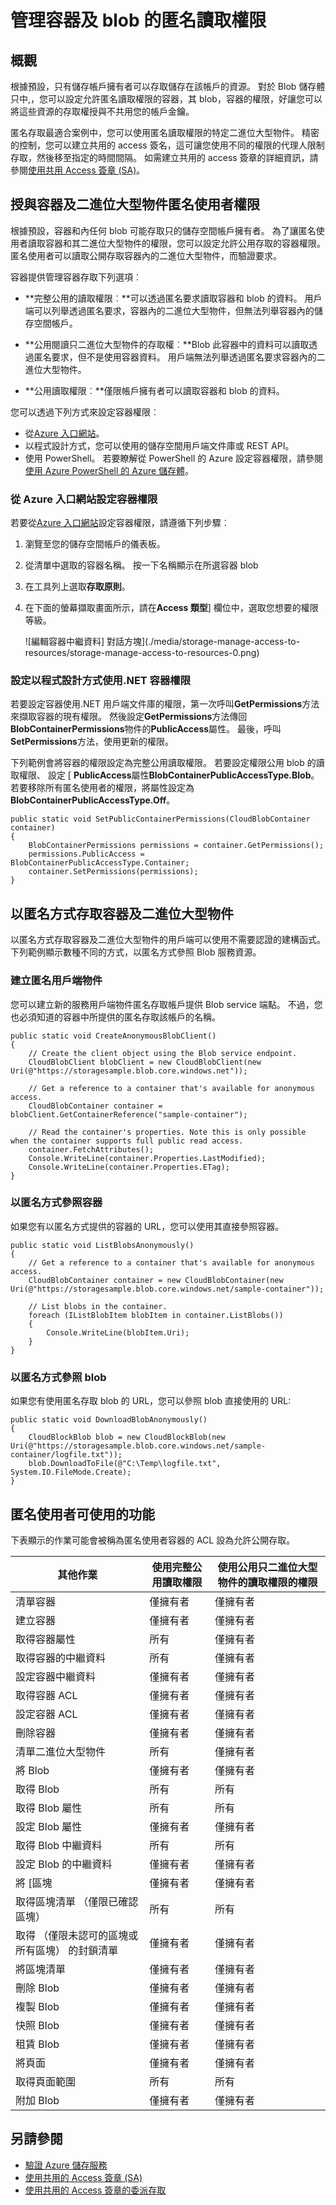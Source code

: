 <properties
    pageTitle="管理匿名讀取權限容器及 blob |Microsoft Azure"
    description="瞭解如何將開放容器及 blob 匿名存取]，以及如何以程式控制方式存取。"
    services="storage"
    documentationCenter=""
    authors="tamram"
    manager="carmonm"
    editor="tysonn"/>

<tags
    ms.service="storage"
    ms.workload="storage"
    ms.tgt_pltfrm="na"
    ms.devlang="na"
    ms.topic="article"
    ms.date="10/18/2016"
    ms.author="tamram"/>

# <a name="manage-anonymous-read-access-to-containers-and-blobs"></a>管理容器及 blob 的匿名讀取權限

## <a name="overview"></a>概觀

根據預設，只有儲存帳戶擁有者可以存取儲存在該帳戶的資源。 對於 Blob 儲存體只中,，您可以設定允許匿名讀取權限的容器，其 blob，容器的權限，好讓您可以將這些資源的存取權授與不共用您的帳戶金鑰。

匿名存取最適合案例中，您可以使用匿名讀取權限的特定二進位大型物件。 精密的控制，您可以建立共用的 access 簽名，這可讓您使用不同的權限的代理人限制存取，然後移至指定的時間間隔。 如需建立共用的 access 簽章的詳細資訊，請參閱[使用共用 Access 簽章 (SA)](storage-dotnet-shared-access-signature-part-1.md)。

## <a name="grant-anonymous-users-permissions-to-containers-and-blobs"></a>授與容器及二進位大型物件匿名使用者權限

根據預設，容器和內任何 blob 可能存取只的儲存空間帳戶擁有者。 為了讓匿名使用者讀取容器和其二進位大型物件的權限，您可以設定允許公用存取的容器權限。 匿名使用者可以讀取公開存取容器內的二進位大型物件，而驗證要求。

容器提供管理容器存取下列選項︰

- **完整公用的讀取權限︰**可以透過匿名要求讀取容器和 blob 的資料。 用戶端可以列舉透過匿名要求，容器內的二進位大型物件，但無法列舉容器內的儲存空間帳戶。

- **公用閱讀只二進位大型物件的存取權︰**Blob 此容器中的資料可以讀取透過匿名要求，但不是使用容器資料。 用戶端無法列舉透過匿名要求容器內的二進位大型物件。

- **公用讀取權限︰**僅限帳戶擁有者可以讀取容器和 blob 的資料。

您可以透過下列方式來設定容器權限︰

- 從[Azure 入口網站](https://portal.azure.com)。
- 以程式設計方式，您可以使用的儲存空間用戶端文件庫或 REST API。
- 使用 PowerShell。 若要瞭解從 PowerShell 的 Azure 設定容器權限，請參閱[使用 Azure PowerShell 的 Azure 儲存體](storage-powershell-guide-full.md#how-to-manage-azure-blobs)。

### <a name="setting-container-permissions-from-the-azure-portal"></a>從 Azure 入口網站設定容器權限

若要從[Azure 入口網站](https://portal.azure.com)設定容器權限，請遵循下列步驟︰

1. 瀏覽至您的儲存空間帳戶的儀表板。
2. 從清單中選取的容器名稱。 按一下名稱顯示在所選容器 blob
3. 在工具列上選取**存取原則**。
4. 在下面的螢幕擷取畫面所示，請在**Access 類型**] 欄位中，選取您想要的權限等級。

    ![編輯容器中繼資料] 對話方塊](./media/storage-manage-access-to-resources/storage-manage-access-to-resources-0.png)

### <a name="setting-container-permissions-programmatically-using-net"></a>設定以程式設計方式使用.NET 容器權限

若要設定容器使用.NET 用戶端文件庫的權限，第一次呼叫**GetPermissions**方法來擷取容器的現有權限。 然後設定**GetPermissions**方法傳回**BlobContainerPermissions**物件的**PublicAccess**屬性。 最後，呼叫**SetPermissions**方法，使用更新的權限。

下列範例會將容器的權限設定為完整公用讀取權限。 若要設定權限公用 blob 的讀取權限、 設定 [ **PublicAccess**屬性**BlobContainerPublicAccessType.Blob**。 若要移除所有匿名使用者的權限，將屬性設定為**BlobContainerPublicAccessType.Off**。

    public static void SetPublicContainerPermissions(CloudBlobContainer container)
    {
        BlobContainerPermissions permissions = container.GetPermissions();
        permissions.PublicAccess = BlobContainerPublicAccessType.Container;
        container.SetPermissions(permissions);
    }

## <a name="access-containers-and-blobs-anonymously"></a>以匿名方式存取容器及二進位大型物件

以匿名方式存取容器及二進位大型物件的用戶端可以使用不需要認證的建構函式。 下列範例顯示數種不同的方式，以匿名方式參照 Blob 服務資源。

### <a name="create-an-anonymous-client-object"></a>建立匿名用戶端物件

您可以建立新的服務用戶端物件匿名存取帳戶提供 Blob service 端點。 不過，您也必須知道的容器中所提供的匿名存取該帳戶的名稱。

    public static void CreateAnonymousBlobClient()
    {
        // Create the client object using the Blob service endpoint.
        CloudBlobClient blobClient = new CloudBlobClient(new Uri(@"https://storagesample.blob.core.windows.net"));

        // Get a reference to a container that's available for anonymous access.
        CloudBlobContainer container = blobClient.GetContainerReference("sample-container");

        // Read the container's properties. Note this is only possible when the container supports full public read access.
        container.FetchAttributes();
        Console.WriteLine(container.Properties.LastModified);
        Console.WriteLine(container.Properties.ETag);
    }

### <a name="reference-a-container-anonymously"></a>以匿名方式參照容器

如果您有以匿名方式提供的容器的 URL，您可以使用其直接參照容器。

    public static void ListBlobsAnonymously()
    {
        // Get a reference to a container that's available for anonymous access.
        CloudBlobContainer container = new CloudBlobContainer(new Uri(@"https://storagesample.blob.core.windows.net/sample-container"));

        // List blobs in the container.
        foreach (IListBlobItem blobItem in container.ListBlobs())
        {
            Console.WriteLine(blobItem.Uri);
        }
    }


### <a name="reference-a-blob-anonymously"></a>以匿名方式參照 blob

如果您有使用匿名存取 blob 的 URL，您可以參照 blob 直接使用的 URL:

    public static void DownloadBlobAnonymously()
    {
        CloudBlockBlob blob = new CloudBlockBlob(new Uri(@"https://storagesample.blob.core.windows.net/sample-container/logfile.txt"));
        blob.DownloadToFile(@"C:\Temp\logfile.txt", System.IO.FileMode.Create);
    }

## <a name="features-available-to-anonymous-users"></a>匿名使用者可使用的功能

下表顯示的作業可能會被稱為匿名使用者容器的 ACL 設為允許公開存取。

| 其他作業                                         | 使用完整公用讀取權限 | 使用公用只二進位大型物件的讀取權限的權限 |
|--------------------------------------------------------|-----------------------------------------|---------------------------------------------------|
| 清單容器                                        | 僅擁有者                              | 僅擁有者                                        |
| 建立容器                                       | 僅擁有者                              | 僅擁有者                                        |
| 取得容器屬性                               | 所有                                     | 僅擁有者                                        |
| 取得容器的中繼資料                                 | 所有                                     | 僅擁有者                                        |
| 設定容器中繼資料                                 | 僅擁有者                              | 僅擁有者                                        |
| 取得容器 ACL                                      | 僅擁有者                              | 僅擁有者                                        |
| 設定容器 ACL                                      | 僅擁有者                              | 僅擁有者                                        |
| 刪除容器                                       | 僅擁有者                              | 僅擁有者                                        |
| 清單二進位大型物件                                             | 所有                                     | 僅擁有者                                        |
| 將 Blob                                               | 僅擁有者                              | 僅擁有者                                        |
| 取得 Blob                                               | 所有                                     | 所有                                               |
| 取得 Blob 屬性                                    | 所有                                     | 所有                                               |
| 設定 Blob 屬性                                    | 僅擁有者                              | 僅擁有者                                        |
| 取得 Blob 中繼資料                                      | 所有                                     | 所有                                               |
| 設定 Blob 的中繼資料                                      | 僅擁有者                              | 僅擁有者                                        |
| 將 [區塊                                              | 僅擁有者                              | 僅擁有者                                        |
| 取得區塊清單 （僅限已確認區塊）                 | 所有                                     | 所有                                               |
| 取得 （僅限未認可的區塊或所有區塊） 的封鎖清單 | 僅擁有者                              | 僅擁有者                                        |
| 將區塊清單                                         | 僅擁有者                              | 僅擁有者                                        |
| 刪除 Blob                                            | 僅擁有者                              | 僅擁有者                                        |
| 複製 Blob                                              | 僅擁有者                              | 僅擁有者                                        |
| 快照 Blob                                          | 僅擁有者                              | 僅擁有者                                        |
| 租賃 Blob                                             | 僅擁有者                              | 僅擁有者                                        |
| 將頁面                                               | 僅擁有者                              | 僅擁有者                                        |
| 取得頁面範圍                                        | 所有                                     | 所有                                                  |
| 附加 Blob                                            | 僅擁有者                              | 僅擁有者                                                  |


## <a name="see-also"></a>另請參閱

- [驗證 Azure 儲存服務](https://msdn.microsoft.com/library/azure/dd179428.aspx)
- [使用共用的 Access 簽章 (SA)](storage-dotnet-shared-access-signature-part-1.md)
- [使用共用的 Access 簽章的委派存取](https://msdn.microsoft.com/library/azure/ee395415.aspx)
